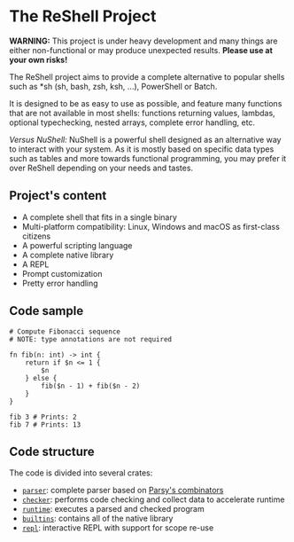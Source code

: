 # The ReShell Project

**WARNING:** This project is under heavy development and many things are either non-functional or may produce unexpected results. **Please use at your own risks!**

The ReShell project aims to provide a complete alternative to popular shells such as *sh (sh, bash, zsh, ksh, ...), PowerShell or Batch.

It is designed to be as easy to use as possible, and feature many functions that are not available in most shells: functions returning values, lambdas, optional typechecking, nested arrays, complete error handling, etc.

_Versus NuShell:_ NuShell is a powerful shell designed as an alternative way to interact with your system. As it is mostly based on specific data types such as tables and more towards functional programming, you may prefer it over ReShell depending on your needs and tastes.

## Project's content

* A complete shell that fits in a single binary
* Multi-platform compatibility: Linux, Windows and macOS as first-class citizens
* A powerful scripting language
* A complete native library
* A REPL
* Prompt customization
* Pretty error handling

## Code sample

```
# Compute Fibonacci sequence
# NOTE: type annotations are not required

fn fib(n: int) -> int {
    return if $n <= 1 {
        $n
    } else {
        fib($n - 1) + fib($n - 2)
    }
}

fib 3 # Prints: 2
fib 7 # Prints: 13
```

## Code structure

The code is divided into several crates:

* [`parser`](crates/parser): complete parser based on [Parsy's combinators](https://github.com/ClementNerma/Parsy)
* [`checker`](crates/checker): performs code checking and collect data to accelerate runtime
* [`runtime`](crates/runtime): executes a parsed and checked program
* [`builtins`](crates/builtins): contains all of the native library
* [`repl`](crates/repl): interactive REPL with support for scope re-use
